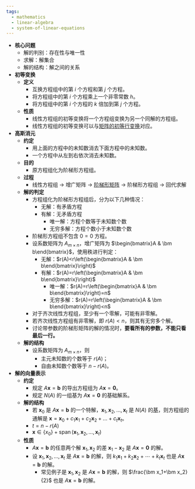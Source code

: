 ```yaml
---
tags:
  - mathematics
  - linear-algebra
  - system-of-linear-equations
---
```

- **核心问题**
	- 解的判别：存在性与唯一性
	- 求解：解集合
	- 解的结构：解之间的关系
- **初等变换**
	- **定义**
		- 互换方程组中的第 $i$ 个方程和第 $j$ 个方程。
		- 将方程组中的第 $i$ 个方程乘上一个非零常数 $h$。
		- 将方程组中的第 $i$ 个方程的 $k$ 倍加到第 $j$ 个方程。
	- **性质**
		- 线性方程组的初等变换将一个方程组变换为另一个同解的方程组。
		- 线性方程组的初等变换可以与[矩阵的初等行变换](矩阵#^kso3bg)对应。
- **高斯消元**
	- **约定**
		- 用上面的方程中的未知数消去下面方程中的未知数。
		- 一个方程中从左到右依次消去未知数。
	- **目的**
		- 原方程组化为阶梯形方程组。
	- **过程**
		- 线性方程组 $\rightarrow$ 增广矩阵 $\rightarrow$ [阶梯形矩阵](矩阵#^3smjx5) $\rightarrow$ 阶梯形方程组 $\rightarrow$ 回代求解
	- **解的判定**
		- 方程组化为阶梯形方程组后，分为以下几种情况：
			- 无解：有矛盾方程
			- 有解：无矛盾方程
				- 唯一解：方程个数等于未知数个数
				- 无穷多解：方程个数小于未知数个数
		- 阶梯形方程组不包含 $0=0$ 方程。
		- 设系数矩阵为 $A_{m\times n}$，增广矩阵为 $\begin{bmatrix}A & \bm b\end{bmatrix}$，使用秩进行判定：
			- 无解：$r(A)<r\left(\begin{bmatrix}A & \bm b\end{bmatrix}\right)$
			- 有解：$r(A)=r\left(\begin{bmatrix}A & \bm b\end{bmatrix}\right)$
				- 唯一解：$r(A)=r\left(\begin{bmatrix}A & \bm b\end{bmatrix}\right)=n$
				- 无穷多解：$r(A)=r\left(\begin{bmatrix}A & \bm b\end{bmatrix}\right)<n$
		- 对于齐次线性方程组，至少有一个零解，可能有非零解。
		- 若齐次线性方程组有非零解，即 $r(A)<n$，则其有无穷多个解。
		- 讨论带参数的阶梯形矩阵的解的情况时，**要看所有的参数，不能只看最后一行。**
	- **解的结构**
		- 设系数矩阵为 $A_{m\times n}$，则
			- 主元未知数的个数等于 $r(A)$；
			- 自由未知数个数等于 $n-r(A)$。
- **解的向量表示**
	- **约定**
		- 规定 $A\bm x=\bm b$ 的导出方程组为 $A\bm x=\bm 0$。
		- 规定 $N(A)$ 的一组基为 $A\bm x=\bm 0$ 的基础解系。
	- **解的结构**
		- 若 $\bm x_0$ 是 $A\bm x=\bm b$ 的一个特解，$\bm x_1,\bm x_2,\dots,\bm x_t$ 是 $N(A)$ 的[基](向量空间#^sohrgj)，则方程组的通解是 $\bm x=\bm x_0+c_1\bm x_1+c_2\bm x_2+\dots+c_t\bm x_t$。
		- $t=n-r(A)$
		- $\bm x\in\{x_0\}+\operatorname{span}(\bm x_1,\bm x_2,\dots,\bm x_t)$
	- **性质**
		- $A\bm x=\bm b$ 的任意两个解 $\bm x_1,\bm x_2$ 的差 $\bm x_1-\bm x_2$ 是 $A\bm x=\bm 0$ 的解。
		- 设 $\bm x_1,\bm x_2,\dots,\bm x_t$ 是 $A\bm x=\bm b$ 的解，则 $k_1\bm x_1+k_2\bm x_2+\cdots+k_t\bm x_t$ 也是 $A\bm x=\bm b$ 的解。
			- 常见例子是 $\bm x_1,\bm x_2$ 是 $A\bm x=\bm b$ 的解，则 $\frac{\bm x_1+\bm x_2}{2}$ 也是 $A\bm x=\bm b$ 的解。